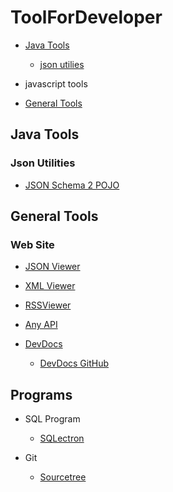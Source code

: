 # ToolForDeveloper

- [Java Tools](#java-tools)

  * [json utilies](#json-utilies)

- javascript tools

- [General Tools](#general-tools)

## **Java Tools**

### Json Utilities

- [JSON Schema 2 POJO](http://www.jsonschema2pojo.org/)

## **General Tools**

### Web Site

- [JSON Viewer](https://codebeautify.org/jsonviewer)

- [XML Viewer](https://codebeautify.org/xmlviewer)

- [RSSViewer](https://codebeautify.org/rssviewer)

- [Any API](https://any-api.com/)

- [DevDocs](https://devdocs.io/)

  - [DevDocs GitHub](https://github.com/freeCodeCamp/devdocs)



## Programs

- SQL Program

  - [SQLectron](https://sqlectron.github.io/)

- Git

  - [Sourcetree](https://www.sourcetreeapp.com/)
